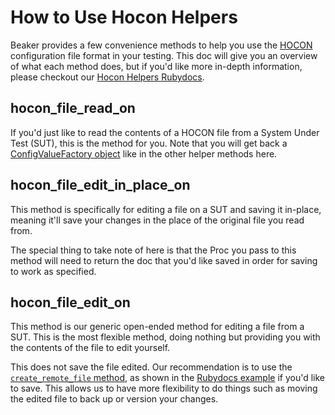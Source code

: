 # How to Use Hocon Helpers

Beaker provides a few convenience methods to help you use the
[HOCON](https://github.com/typesafehub/config/blob/master/HOCON.md)
configuration file format in your testing. This doc will give you an overview of
what each method does, but if you'd like more in-depth information, please
checkout our
[Hocon Helpers Rubydocs](http://www.rubydoc.info/github/puppetlabs/beaker/Beaker/DSL/Helpers/HoconHelpers).

## hocon_file_read_on

If you'd just like to read the contents of a HOCON file from a System Under Test
(SUT), this is the method for you. Note that you will get back a
[ConfigValueFactory object](https://github.com/puppetlabs/ruby-hocon#basic-usage)
like in the other helper methods here.

## hocon_file_edit_in_place_on

This method is specifically for editing a file on a SUT and saving it in-place,
meaning it'll save your changes in the place of the original file you read from.

The special thing to take note of here is that the Proc you pass to this method
will need to return the doc that you'd like saved in order for saving to work as
specified.

## hocon_file_edit_on

This method is our generic open-ended method for editing a file from a SUT. This
is the most flexible method, doing nothing but providing you with the contents
of the file to edit yourself.

This does not save the file edited. Our recommendation is to use the
[`create_remote_file` method](http://www.rubydoc.info/github/puppetlabs/beaker/Beaker/DSL/Helpers/HostHelpers#create_remote_file-instance_method),
as shown in the
[Rubydocs example](http://www.rubydoc.info/github/puppetlabs/beaker/Beaker/DSL/Helpers/HoconHelpers#hocon_file_edit_on-instance_method)
if you'd like to save. This allows us to have more flexibility to do things such
as moving the edited file to back up or version your changes.